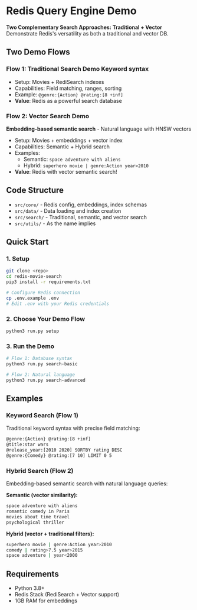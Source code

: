 # Redis Query Engine Demo

**Two Complementary Search Approaches: Traditional + Vector**
Demonstrate Redis's versatility as both a traditional and vector DB.

## Two Demo Flows

### Flow 1: Traditional Search Demo **Keyword syntax** 
- Setup: Movies + RediSearch indexes
- Capabilities: Field matching, ranges, sorting
- Example: `@genre:{Action} @rating:[8 +inf]`
- **Value**: Redis as a powerful search database

### Flow 2: Vector Search Demo  
**Embedding-based semantic search** - Natural language with HNSW vectors  
- Setup: Movies + embeddings + vector index
- Capabilities: Semantic + Hybrid search
- Examples:
  - Semantic: `space adventure with aliens`
  - Hybrid: `superhero movie | genre:Action year>2010`
- **Value**: Redis with vector semantic search!


## Code Structure
- `src/core/` - Redis config, embeddings, index schemas  
- `src/data/` - Data loading and index creation
- `src/search/` - Traditional, semantic, and vector search
- `src/utils/` - As the name implies

## Quick Start

### 1. Setup
```bash
git clone <repo>
cd redis-movie-search
pip3 install -r requirements.txt

# Configure Redis connection
cp .env.example .env
# Edit .env with your Redis credentials
```

### 2. Choose Your Demo Flow
```bash
python3 run.py setup
```

### 3. Run the Demo
```bash
# Flow 1: Database syntax
python3 run.py search-basic

# Flow 2: Natural language  
python3 run.py search-advanced
```

## Examples

### Keyword Search (Flow 1)
Traditional keyword syntax with precise field matching:
```bash
@genre:{Action} @rating:[8 +inf]
@title:star wars
@release_year:[2010 2020] SORTBY rating DESC
@genre:{Comedy} @rating:[7 10] LIMIT 0 5
```

### Hybrid Search (Flow 2)  
Embedding-based semantic search with natural language queries:

**Semantic (vector similarity):**  
```bash
space adventure with aliens
romantic comedy in Paris
movies about time travel
psychological thriller
```

**Hybrid (vector + traditional filters):**
```bash
superhero movie | genre:Action year>2010
comedy | rating>7.5 year>2015
space adventure | year<2000
```

## Requirements

- Python 3.8+
- Redis Stack (RediSearch + Vector support)
- 1GB RAM for embeddings